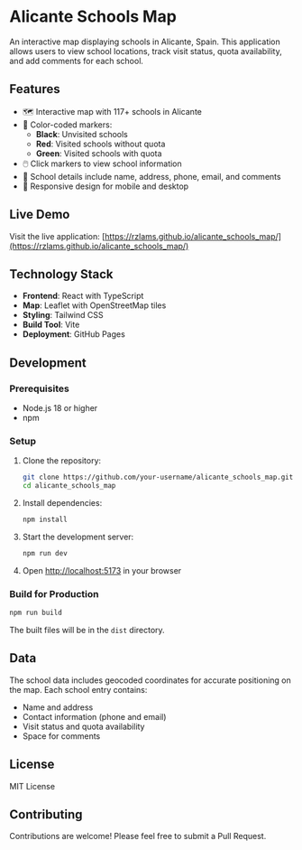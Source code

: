 # Alicante Schools Map

An interactive map displaying schools in Alicante, Spain. This application allows users to view school locations, track visit status, quota availability, and add comments for each school.

## Features

- 🗺️ Interactive map with 117+ schools in Alicante
- 🎯 Color-coded markers:
  - **Black**: Unvisited schools
  - **Red**: Visited schools without quota
  - **Green**: Visited schools with quota
- 🖱️ Click markers to view school information
- 📍 School details include name, address, phone, email, and comments
- 📱 Responsive design for mobile and desktop

## Live Demo

Visit the live application: [https://rzlams.github.io/alicante_schools_map/](https://rzlams.github.io/alicante_schools_map/)

## Technology Stack

- **Frontend**: React with TypeScript
- **Map**: Leaflet with OpenStreetMap tiles
- **Styling**: Tailwind CSS
- **Build Tool**: Vite
- **Deployment**: GitHub Pages

## Development

### Prerequisites

- Node.js 18 or higher
- npm

### Setup

1. Clone the repository:

   ```bash
   git clone https://github.com/your-username/alicante_schools_map.git
   cd alicante_schools_map
   ```

2. Install dependencies:

   ```bash
   npm install
   ```

3. Start the development server:

   ```bash
   npm run dev
   ```

4. Open [http://localhost:5173](http://localhost:5173) in your browser

### Build for Production

```bash
npm run build
```

The built files will be in the `dist` directory.

## Data

The school data includes geocoded coordinates for accurate positioning on the map. Each school entry contains:

- Name and address
- Contact information (phone and email)
- Visit status and quota availability
- Space for comments

## License

MIT License

## Contributing

Contributions are welcome! Please feel free to submit a Pull Request.
